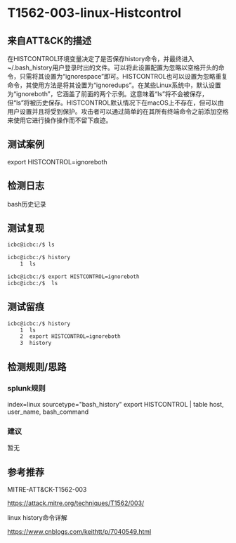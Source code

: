 # T1562-003-linux-Histcontrol

## 来自ATT&CK的描述

在HISTCONTROL环境变量决定了是否保存history命令，并最终进入~/.bash_history用户登录时出的文件。可以将此设置配置为忽略以空格开头的命令，只需将其设置为“ignorespace”即可。HISTCONTROL也可以设置为忽略重复命令，其使用方法是将其设置为“ignoredups”。在某些Linux系统中，默认设置为“ignoreboth”，它涵盖了前面的两个示例。这意味着“ls”将不会被保存，但“ls”将被历史保存。HISTCONTROL默认情况下在macOS上不存在，但可以由用户设置并且将受到保护。攻击者可以通过简单的在其所有终端命令之前添加空格来使用它进行操作操作而不留下痕迹。

## 测试案例

export HISTCONTROL=ignoreboth

## 检测日志

bash历史记录

## 测试复现

```bash
icbc@icbc:/$ ls

icbc@icbc:/$ history
    1  ls

icbc@icbc:/$ export HISTCONTROL=ignoreboth
icbc@icbc:/$  ls
```
## 测试留痕

```bash
icbc@icbc:/$ history
    1  ls
    2  export HISTCONTROL=ignoreboth
    3  history
```

## 检测规则/思路

### splunk规则

index=linux sourcetype="bash_history" export HISTCONTROL | table host, user_name, bash_command

### 建议

暂无

## 参考推荐

MITRE-ATT&CK-T1562-003

<https://attack.mitre.org/techniques/T1562/003/>

linux history命令详解

<https://www.cnblogs.com/keithtt/p/7040549.html>
